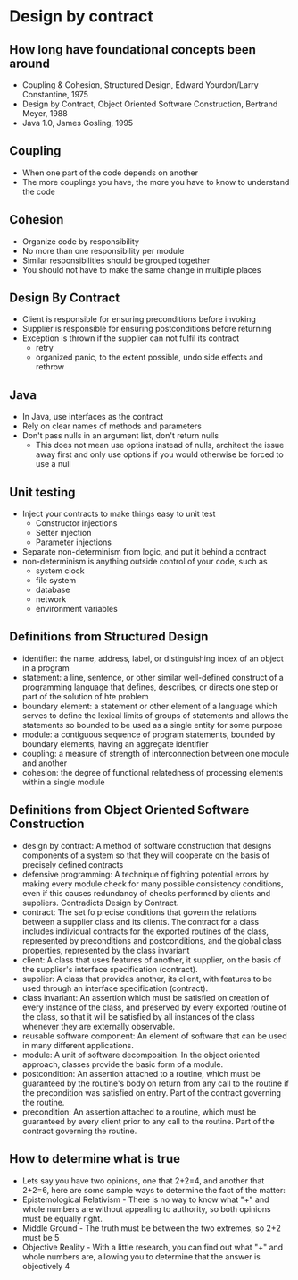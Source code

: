 # Design by contract

## How long have foundational concepts been around
- Coupling & Cohesion, Structured Design, Edward Yourdon/Larry Constantine, 1975
- Design by Contract, Object Oriented Software Construction, Bertrand Meyer, 1988
- Java 1.0, James Gosling, 1995

## Coupling
- When one part of the code depends on another
- The more couplings you have, the more you have to know to understand the code 

## Cohesion
- Organize code by responsibility
- No more than one responsibility per module
- Similar responsibilities should be grouped together
- You should not have to make the same change in multiple places

## Design By Contract
- Client is responsible for ensuring preconditions before invoking
- Supplier is responsible for ensuring postconditions before returning
- Exception is thrown if the supplier can not fulfil its contract
    - retry
    - organized panic, to the extent possible, undo side effects and rethrow  

## Java
- In Java, use interfaces as the contract
- Rely on clear names of methods and parameters 
- Don't pass nulls in an argument list, don't return nulls
    - This does not mean use options instead of nulls, architect the issue away first and only use options if you would otherwise be forced to use a null

## Unit testing
- Inject your contracts to make things easy to unit test
    - Constructor injections
    - Setter injection
    - Parameter injections
- Separate non-determinism from logic, and put it behind a contract
- non-determinism is anything outside control of your code, such as
    - system clock
    - file system
    - database
    - network
    - environment variables

## Definitions from Structured Design
- identifier: the name, address, label, or distinguishing index of an object in a program
- statement: a line, sentence, or other similar well-defined construct of a programming language that defines, describes, or directs one step or part of the solution of hte problem
- boundary element: a statement or other element of a language which serves to define the lexical limits of groups of statements and allows the statements so bounded to be used as a single entity for some purpose
- module: a contiguous sequence of program statements, bounded by boundary elements, having an aggregate identifier
- coupling: a measure of strength of interconnection between one module and another
- cohesion: the degree of functional relatedness of processing elements within a single module

## Definitions from Object Oriented Software Construction
- design by contract: A method of software construction that designs components of a system so that they will cooperate on the basis of precisely defined contracts
- defensive programming: A technique of fighting potential errors by making every module check for many possible consistency conditions, even if this causes redundancy of checks performed by clients and suppliers.  Contradicts Design by Contract.
- contract: The set fo precise conditions that govern the relations between a supplier class and its clients.  The contract for a class includes individual contracts for the exported routines of the class, represented by preconditions and postconditions, and the global class properties, represented by the class invariant 
- client: A class that uses features of another, it supplier, on the basis of the supplier's interface specification (contract).
- supplier: A class that provides another, its client, with features to be used through an interface specification (contract).
- class invariant: An assertion which must be satisfied on creation of every instance of the class, and preserved by every exported routine of the class, so that it will be satisfied by all instances of the class whenever they are externally observable.
- reusable software component: An element of software that can be used in many different applications. 
- module: A unit of software decomposition.  In the object oriented approach, classes provide the basic form of a module.
- postcondition: An assertion attached to a routine, which must be guaranteed by the routine's body on return from any call to the routine if the precondition was satisfied on entry.  Part of the contract governing the routine.
- precondition: An assertion attached to a routine, which must be guaranteed by every client prior to any call to the routine.  Part of the contract governing the routine.

## How to determine what is true
- Lets say you have two opinions, one that 2+2=4, and another that 2+2=6, here are some sample ways to determine the fact of the matter:
- Epistemological Relativism - There is no way to know what "+" and whole numbers are without appealing to authority, so both opinions must be equally right.
- Middle Ground - The truth must be between the two extremes, so 2+2 must be 5
- Objective Reality - With a little research, you can find out what "+" and whole numbers are, allowing you to determine that the answer is objectively 4
